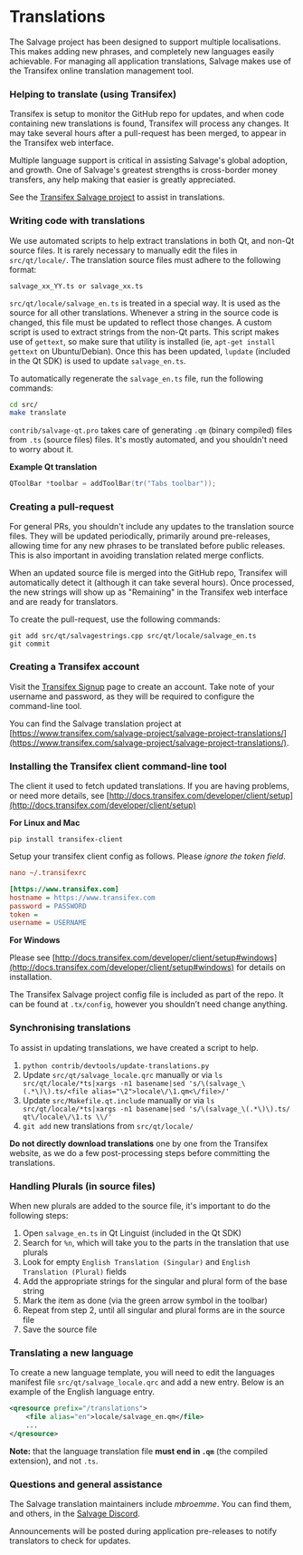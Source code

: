 # Translations

The Salvage project has been designed to support multiple localisations. This
makes adding new phrases, and completely new languages easily achievable. For
managing all application translations, Salvage makes use of the Transifex
online translation management tool.

### Helping to translate (using Transifex)

Transifex is setup to monitor the GitHub repo for updates, and when code
containing new translations is found, Transifex will process any changes. It
may take several hours after a pull-request has been merged, to appear in the
Transifex web interface.

Multiple language support is critical in assisting Salvage's global adoption,
and growth. One of Salvage's greatest strengths is cross-border money
transfers, any help making that easier is greatly appreciated.

See the [Transifex Salvage project](https://www.transifex.com/salvage-project/salvage-project-translations/)
to assist in translations.

### Writing code with translations

We use automated scripts to help extract translations in both Qt, and non-Qt
source files. It is rarely necessary to manually edit the files in `src/qt/locale/`.
The translation source files must adhere to the following format:

`salvage_xx_YY.ts or salvage_xx.ts`

`src/qt/locale/salvage_en.ts` is treated in a special way. It is used as the
source for all other translations. Whenever a string in the source code is
changed, this file must be updated to reflect those changes. A custom script is
used to extract strings from the non-Qt parts. This script makes use of
`gettext`, so make sure that utility is installed (ie, `apt-get install gettext`
on Ubuntu/Debian). Once this has been updated, `lupdate` (included in the Qt
SDK) is used to update `salvage_en.ts`.

To automatically regenerate the `salvage_en.ts` file, run the following
commands:

```sh
cd src/
make translate
```

`contrib/salvage-qt.pro` takes care of generating `.qm` (binary compiled) files
from `.ts` (source files) files. It's mostly automated, and you shouldn't need
to worry about it.

**Example Qt translation**

```cpp
QToolBar *toolbar = addToolBar(tr("Tabs toolbar"));
```

### Creating a pull-request

For general PRs, you shouldn't include any updates to the translation source
files. They will be updated periodically, primarily around pre-releases,
allowing time for any new phrases to be translated before public releases. This
is also important in avoiding translation related merge conflicts.

When an updated source file is merged into the GitHub repo, Transifex will
automatically detect it (although it can take several hours). Once processed,
the new strings will show up as "Remaining" in the Transifex web interface and
are ready for translators.

To create the pull-request, use the following commands:

```
git add src/qt/salvagestrings.cpp src/qt/locale/salvage_en.ts
git commit
```

### Creating a Transifex account

Visit the [Transifex Signup](https://www.transifex.com/signup/) page to create
an account. Take note of your username and password, as they will be required
to configure the command-line tool.

You can find the Salvage translation project at [https://www.transifex.com/salvage-project/salvage-project-translations/](https://www.transifex.com/salvage-project/salvage-project-translations/).

### Installing the Transifex client command-line tool

The client it used to fetch updated translations. If you are having problems,
or need more details, see [http://docs.transifex.com/developer/client/setup](http://docs.transifex.com/developer/client/setup)

**For Linux and Mac**

`pip install transifex-client`

Setup your transifex client config as follows. Please *ignore the token field*.

```ini
nano ~/.transifexrc

[https://www.transifex.com]
hostname = https://www.transifex.com
password = PASSWORD
token =
username = USERNAME
```

**For Windows**

Please see [http://docs.transifex.com/developer/client/setup#windows](http://docs.transifex.com/developer/client/setup#windows)
for details on installation.

The Transifex Salvage project config file is included as part of the repo. It
can be found at `.tx/config`, however you shouldn’t need change anything.

### Synchronising translations

To assist in updating translations, we have created a script to help.

1. `python contrib/devtools/update-translations.py`
2. Update `src/qt/salvage_locale.qrc` manually or via `ls src/qt/locale/*ts|xargs -n1 basename|sed 's/\(salvage_\(.*\)\).ts/<file alias="\2">locale\/\1.qm<\/file>/'`
3. Update `src/Makefile.qt.include` manually or via `ls src/qt/locale/*ts|xargs -n1 basename|sed 's/\(salvage_\(.*\)\).ts/  qt\/locale\/\1.ts \\/'`
4. `git add` new translations from `src/qt/locale/`

**Do not directly download translations** one by one from the Transifex
website, as we do a few post-processing steps before committing the
translations.

### Handling Plurals (in source files)

When new plurals are added to the source file, it's important to do the
following steps:

1. Open `salvage_en.ts` in Qt Linguist (included in the Qt SDK)
2. Search for `%n`, which will take you to the parts in the translation that
   use plurals
3. Look for empty `English Translation (Singular)` and `English Translation
   (Plural)` fields
4. Add the appropriate strings for the singular and plural form of the base
   string
5. Mark the item as done (via the green arrow symbol in the toolbar)
6. Repeat from step 2, until all singular and plural forms are in the source
   file
7. Save the source file

### Translating a new language

To create a new language template, you will need to edit the languages manifest
file `src/qt/salvage_locale.qrc` and add a new entry. Below is an example of
the English language entry.

```xml
<qresource prefix="/translations">
    <file alias="en">locale/salvage_en.qm</file>
    ...
</qresource>
```

**Note:** that the language translation file **must end in `.qm`** (the
compiled extension), and not `.ts`.

### Questions and general assistance

The Salvage translation maintainers include *mbroemme*. You can find them, and
others, in the [Salvage Discord](https://discord.salvage.cloud).

Announcements will be posted during application pre-releases to notify
translators to check for updates.
